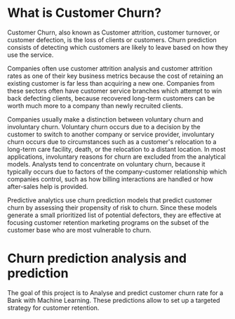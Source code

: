 # What is Customer Churn?
Customer Churn, also known as Customer attrition,  customer turnover, or customer defection, is the loss of clients or customers. Churn prediction consists of detecting which customers are likely to leave based on how they use the service.

Companies often use customer attrition analysis and customer attrition rates as one of their key business metrics because the cost of retaining an existing customer is far less than acquiring a new one. Companies from these sectors often have customer service branches which attempt to win back defecting clients, because recovered long-term customers can be worth much more to a company than newly recruited clients.

Companies usually make a distinction between voluntary churn and involuntary churn. Voluntary churn occurs due to a decision by the customer to switch to another company or service provider, involuntary churn occurs due to circumstances such as a customer's relocation to a long-term care facility, death, or the relocation to a distant location. In most applications, involuntary reasons for churn are excluded from the analytical models. Analysts tend to concentrate on voluntary churn, because it typically occurs due to factors of the company-customer relationship which companies control, such as how billing interactions are handled or how after-sales help is provided.

Predictive analytics use churn prediction models that predict customer churn by assessing their propensity of risk to churn. Since these models generate a small prioritized list of potential defectors, they are effective at focusing customer retention marketing programs on the subset of the customer base who are most vulnerable to churn.


# Churn prediction analysis and prediction
The goal of this project is to Analyse and predict customer churn rate for a Bank with Machine Learning. 
These predictions allow to set up a targeted strategy for customer retention.
